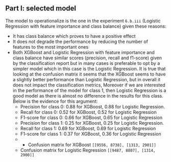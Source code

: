 ## Part I: selected model

The model to operationalize is the one in the experiment `6.b.iii` (Logistic Regression with feature importance and class balance) given these reasons:
- It has class balance which proves to have a positive effect
- It does not degrade the performance by reducing the number of features to the most important ones
- Both XGBoost and Logistic Regression with feature importance and class balance have similar scores (precision, recall and f1-score) given by the classification report but in many cases is preferable to opt by a simpler model which in this case is the Logistic Regression. It is true that looking at the confusion matrix it seems that the XGBoost seems to have a slightly better performance than Logistic Regression, but in overall it does not impact the classification metrics, Moreover if we are interested in the performance of the model for class 1, then Logistic Regression is a good model as there is almost no difference in the results for this class. Below is the evidence for this argument:
  * Precision for class 0: 0.88 for XGBoost, 0.88 for Logistic Regression.
  * Recall for class 0: 0.52 for XGBoost, 0.52 for Logistic Regression
  * F1-score for class 0: 0.66 for XGBoost, 0.65 for Logistic Regression
  * Precision for class 1: 0.25 for XGBoost, 0.25 for Logistic Regression.
  * Recall for class 1: 0.69 for XGBoost, 0.69 for Logistic Regression
  * F1-score for class 1: 0.37 for XGBoost, 0.36 for Logistic Regression
  * * Confusion matrix for XGBoost `[[9556, 8738],
       [1313, 2901]]`
  * Confusion matrix for Logistic Regression `[[9487, 8807],
       [1314, 2900]]`
